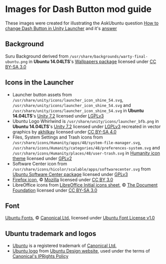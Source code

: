 Images for Dash Button mod guide
================================
These images were created for illustrating the AskUbuntu question [How to change Dash Button in Unity Launcher][ask-question] and it's [answer][ask-answer]

Background
----------
Suru Background derived from `/usr/share/backgrounds/warty-final-ubuntu.png` in **Ubuntu 14.04LTS**'s [Wallpapers package][wallpapers] licensed under [CC BY-SA 3.0][CC-BY-SA3]

Icons in the Launcher
---------------------
- Launcher button assets from `/usr/share/unity/icons/launcher_icon_shine_54.svg`, `/usr/share/unity/icons/launcher_icon_shine_54.svg` and `/usr/share/unity/icons/launcher_icon_shine_54.svg` in **Ubuntu 14.04LTS**'s [Unity 7.2][unity-core-package] licensed under [LGPLv3][LGPL]
- Ubuntu Logo Whirlwind is `/usr/share/unity/icons/launcher_bfb.png` in **Ubuntu 14.04LTS**'s [Unity 7.2][unity-core-package] licensed under [LGPLv3][LGPL] recreated in vector graphics by [akhilkay][akhilkay] licensed under [CC BY-SA 4.0][CC-BY-SA]
- Files, System Settings and Trash icons from `/usr/share/icons/Humanity/apps/48/system-file-manager.svg`, `/usr/share/icons/Humanity/categories/48/preferences-system.svg` and `/usr/share/icons/Humanity/places/48/user-trash.svg` in [Humanity icon theme][humanity-icon-theme] licensed under [GPLv2][GPLv2]
- Software Center icon from `/usr/share/icons/hicolor/scalable/apps/softwarecenter.svg` from [Ubuntu Software Center package][software-center] licensed under [GPLv3][GPL]
- [Firefox icon][firefox-icon], © [Mozilla][mozilla] licensed under [CC BY 3.0][CC-BY3]
- LibreOffice icons from [LibreOffice Initial icons sheet][libreoffice-icons], © [The Document Foundation][docfoundation] licensed under [CC BY-SA 3.0][CC-BY-SA3]

Font
----
[Ubuntu Fonts][ubuntu-fonts], © [Canonical Ltd.][canonical-website] licensed under [Ubuntu Font License v1.0][UFL]

Ubuntu trademark and logos
--------------------------
- [Ubuntu][ubuntu-website] is a registered trademark of [Canonical Ltd.][canonical-website]
- [Ubuntu logo][ubuntu-logo-orange] from [Ubuntu Design website][ubuntu-design-logos], used under the terms of [Canonical's IPRights Policy][IPpolicy]

[ask-question]: https://askubuntu.com/questions/68612/how-to-change-the-dash-button-logo-in-unity-launcher "How to change Dash Button in Unity Launcher"
[ask-answer]: https://askubuntu.com/questions/68612/how-to-change-the-dash-button-logo-in-unity-launcher "Change Dash Button on Ubuntu 14.04LTS and 12.04LTS"
[wallpapers]: http://packages.ubuntu.com/trusty/ubuntu-wallpapers "Ubuntu Wallpapers package"
[unity-core-package]: http://packages.ubuntu.com/trusty/libunity-core-6.0-9 "Unity's core assets package"
[humanity-icon-theme]: http://packages.ubuntu.com/trusty/humanity-icon-theme "Humanity icon theme package"
[software-center]: http://packages.ubuntu.com/trusty/software-center "Ubuntu Software Center package"
[firefox-icon]: https://en.wikipedia.org/wiki/File:Mozilla_Firefox_logo_2013.svg "Mozilla Firefox Logo 2013 on Wikipedia"
[libreoffice-icons]: https://wiki.documentfoundation.org/File:LibreOffice_Initial_Icons-pre_final.svg "LibreOffice 3.x Initial icons sheet"
[ubuntu-fonts]: http://font.ubuntu.com "Ubuntu Fonts homepage"
[ubuntu-logo-orange]: https://design.ubuntu.com/wp-content/uploads/logo-ubuntu_cof-orange-hex.svg "Ubuntu Circle of Friends Orange"
[ubuntu-design-logos]: https://design.ubuntu.com/brand/ubuntu-logo "Guidelines regarding use of Ubuntu Brand and Logo"

[akhilkay]: https://akhilkay.deviantart.com "akhilkay's DeviantArt profile"
[mozilla]: https://mozilla.org "Mozilla website"
[docfoundation]: https://www.documentfoundation.org/ "Document Foundation website"
[ubuntu-website]: http://www.ubuntu.com "Ubuntu website"
[canonical-website]: http://www.canonical.com "Canonical website"

[CC-BY-SA]: https://creativecommons.org/licenses/by-sa/4.0/ "More info on CC BY-SA 4.0"
[CC-BY-SA3]: https://creativecommons.org/licenses/by-sa/3.0/ "More info on CC BY-SA 3.0"
[CC-BY3]: https://creativecommons.org/licenses/by/3.0/ "CC BY 3.0"
[GPL]: https://www.gnu.org/licenses/gpl-3.0.en.html "More info on GNU GPLv3"
[LGPL]: https://www.gnu.org/licenses/lgpl-3.0.en.html "More info on GNU Lesser GPLv3"
[GPLv2]: https://www.gnu.org/licenses/old-licenses/gpl-2.0.en.html "More info on GNU GPLv2"
[UFL]: http://font.ubuntu.com/licence/ "More info on Ubuntu Font License v1.0"
[IPpolicy]: http://www.ubuntu.com/legal/terms-and-policies/intellectual-property-policy "Canonical's Intellectual Property rights policy"
